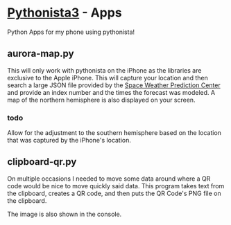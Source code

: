 # [Pythonista3](https://omz-software.com/pythonista/index.html) - Apps
Python Apps for my phone using pythonista!

## aurora-map.py
This will only work with pythonista on the iPhone as the libraries are exclusive to the Apple iPhone.  This will capture your location and then search a large JSON file provided by the [Space Weather Prediction Center](https://www.swpc.noaa.gov/) and provide an index number and the times the forecast was modeled.  A map of the northern hemisphere is also displayed on your screen.

### todo
Allow for the adjustment to the southern hemisphere based on the location that was captured by the iPhone's location.

## clipboard-qr.py
On multiple occasions I needed to move some data around where a QR code would be nice to move quickly said data.
This program takes text from the clipboard, creates a QR code, and then puts the QR Code's PNG file on the clipboard.

The image is also shown in the console.

